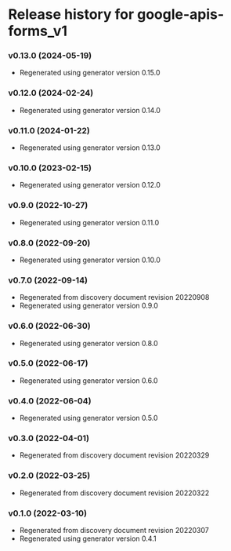 # Release history for google-apis-forms_v1

### v0.13.0 (2024-05-19)

* Regenerated using generator version 0.15.0

### v0.12.0 (2024-02-24)

* Regenerated using generator version 0.14.0

### v0.11.0 (2024-01-22)

* Regenerated using generator version 0.13.0

### v0.10.0 (2023-02-15)

* Regenerated using generator version 0.12.0

### v0.9.0 (2022-10-27)

* Regenerated using generator version 0.11.0

### v0.8.0 (2022-09-20)

* Regenerated using generator version 0.10.0

### v0.7.0 (2022-09-14)

* Regenerated from discovery document revision 20220908
* Regenerated using generator version 0.9.0

### v0.6.0 (2022-06-30)

* Regenerated using generator version 0.8.0

### v0.5.0 (2022-06-17)

* Regenerated using generator version 0.6.0

### v0.4.0 (2022-06-04)

* Regenerated using generator version 0.5.0

### v0.3.0 (2022-04-01)

* Regenerated from discovery document revision 20220329

### v0.2.0 (2022-03-25)

* Regenerated from discovery document revision 20220322

### v0.1.0 (2022-03-10)

* Regenerated from discovery document revision 20220307
* Regenerated using generator version 0.4.1


